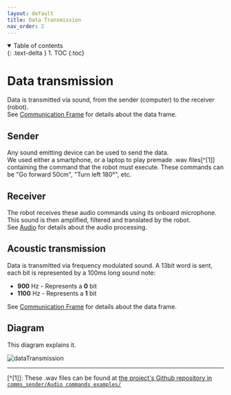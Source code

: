 ```yaml
---
layout: default
title: Data Transmission
nav_order: 2
---
```


<details open markdown="block">
  <summary>
    Table of contents
  </summary>
  {: .text-delta }
1. TOC
{:toc}
</details>

# Data transmission

Data is transmitted via sound, from the sender (computer) to the receiver (robot).  
See [Communication Frame](/communicationFrame) for details about the data frame.

## Sender
Any sound emitting device can be used to send the data.  
We used either a smartphone, or a laptop to play premade .wav files[^[1]] containing the command that the robot must execute. These commands can be "Go forward 50cm", "Turn left 180°", etc.

## Receiver
The robot receives these audio commands using its onboard microphone. This sound is then amplified, filtered and translated by the robot.  
See [Audio](/audio) for details about the audio processing.

## Acoustic transmission
Data is transmitted via frequency modulated sound. A 13bit word is sent, each bit is represented by a 100ms long sound note:
- **900** Hz - Represents a **0** bit
- **1100** Hz - Represents a **1** bit

See [Communication Frame](/communicationFrame) for details about the data frame.

## Diagram

This diagram explains it.

![dataTransmission](https://user-images.githubusercontent.com/23436953/225017515-a9b6e247-f674-4453-ae4a-4dbe4b0e50b5.svg)

----

[^[1]]: These .wav files can be found at [the project's Github repository in `comms_sender/Audio commands examples/`](https://github.com/DemonicTricycle/DemonicTricycle-ELECH309/tree/main/comms_sender/Audio%20commands%20examples)
